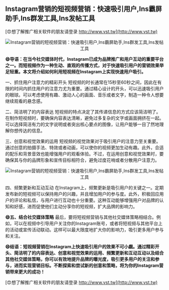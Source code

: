 ## **Instagram营销的短视频营销：快速吸引用户,Ins霸屏助手,Ins群发工具,Ins发帖工具**

[😍想了解推广相关软件的朋友请登录 http://www.vst.tw](http://www.vst.tw)

 <center><img src="https://vst.tw/MP4/tuiguang/png/8.png" alt="Instagram营销的短视频营销：快速吸引用户,Ins霸屏助手,Ins群发工具,Ins发帖工具"></center>

**😄导语：在当今社交媒体时代，Instagram已成为品牌推广和用户互动的重要平台之一。而短视频作为一种生动、直观的传播方式，对于快速吸引用户的营销效果举足轻重。本文将介绍如何利用短视频在Instagram上实现快速用户吸引。**

一、抓住用户注意力的精彩开头
短视频的时长通常在15秒至60秒之间，因此在有限的时间内抓住用户的注意力尤为重要。通过精心设计的开头，可以迅速吸引用户的眼球。可以考虑使用有趣、激动人心的画面、音乐或者文字，制造一种令人想要继续观看的悬念感。

二、简洁明了的内容表达
短视频的特点决定了其传递信息的方式应该简洁明了。在制作短视频时，要确保内容表达清晰，避免过多复杂的文字或画面拥挤在一起。可以选择简洁有力的文字说明或者突出核心要点的图像，让用户能够一目了然地理解你想传达的信息。

三、创意和视觉效果的运用
短视频的视觉效果对于吸引用户的注意力至关重要。通过创意的拍摄手法、特效或者动画，可以使你的视频更加生动有趣。此外，合适的配乐和背景音效也能增强用户的观看体验。不过，在运用创意和视觉效果时，要确保其与你的品牌形象和宣传目标相符合，避免过度花哨或者分散用户注意力。

 <center><img src="https://vst.tw/MP4/tuiguang/png/6.png" alt="Instagram营销的短视频营销：快速吸引用户,Ins霸屏助手,Ins群发工具,Ins发帖工具"></center>

四、频繁更新和互动互动
在Instagram上，频繁更新是吸引用户的关键之一。定期发布新的短视频可以保持用户的兴趣，并且增加用户的参与度。此外，积极回应用户的评论和私信，与用户进行互动也十分重要。这种互动能够增强用户对品牌的认知和好感，进而促使他们主动分享你的短视频，扩大品牌的影响力。

**😄五、结合社交媒体策略**
最后，要将短视频营销与其他社交媒体策略相结合。例如，可以在视频中引导用户关注你的Instagram账号，或者将短视频与其他平台上的活动或宣传活动联动。这样可以最大限度地扩大你的影响力，吸引更多用户参与和关注。

**😄结语：短视频营销在Instagram上快速吸引用户的效果不可小觑。通过精彩开头、简洁明了的内容表达、创意和视觉效果的运用、频繁更新和互动互动以及结合其他社交媒体策略，你可以有效地提升品牌的曝光度，吸引更多用户的关注和参与，进而实现营销目标。不断探索和尝试新的创意和策略，将为你的Instagram营销带来更大的成功！**

[😍想了解推广相关软件的朋友请登录 http://www.vst.tw](http://www.vst.tw)



